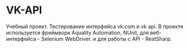 # VK-API
Учебный проект. Тестирование интерфейса vk.com и vk api.  В проекте используется фреймворк Aquality Automation, NUnit, для веб-интерфейса - Selenium WebDriver. и для работы с API - RestSharp. 
